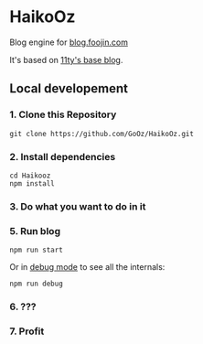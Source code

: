 # HaikoOz

Blog engine for [blog.foojin.com](https://blog.foojin.com)

It's based on [11ty's base blog](https://github.com/11ty/eleventy-base-blog).

## Local developement

### 1. Clone this Repository

```
git clone https://github.com/GoOz/HaikoOz.git
```

### 2. Install dependencies

```
cd Haikooz
npm install
```

### 3. Do what you want to do in it


### 5. Run blog

```
npm run start
```

Or in [debug mode](https://www.11ty.dev/docs/debugging/) to see all the internals:

```
npm run debug
```

### 6. ???

### 7. Profit

